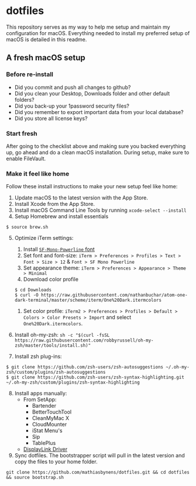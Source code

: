 # dotfiles

This repository serves as my way to help me setup and maintain my configuration for macOS. 
Everything needed to install my preferred setup of macOS is detailed in this readme.

## A fresh macOS setup

### Before re-install
- Did you commit and push all changes to github?
- Did you clean your Desktop, Downloads folder and other default folders?
- Did you back-up your 1password security files?
- Did you remember to export important data from your local database?
- Did you store all license keys? 

### Start fresh

After going to the checklist above and making sure you backed everything up, 
go ahead and do a clean macOS installation. During setup, make sure to enable FileVault. 

### Make it feel like home

Follow these install instructions to make your new setup feel like home:

1. Update macOS to the latest version with the App Store.
2. Install Xcode from the App Store.
3. Install macOS Command Line Tools by running `xcode-select --install`
4. Setup Homebrew and install essentials 

```
$ source brew.sh
```

5. Optimize iTerm settings:
   1. Install [`SF-Mono-Powerline` font](https://github.com/Twixes/SF-Mono-Powerline)
   1. Set font and font-size: `iTerm > Preferences > Profiles > Text > Font > Size > 12` & `Font > SF Mono Powerline`
   1. Set appearance theme: `iTerm > Preferences > Appearance > Theme > Minimal`
   1. Download color profile

   ```
   $ cd Downloads
   $ curl -O https://raw.githubusercontent.com/nathanbuchar/atom-one-dark-terminal/master/scheme/iterm/One%20Dark.itermcolors
   ```

   1. Set color profile: `iTerm2 > Preferences > Profiles > Default > Colors > Color Presets > Import` and select `One%20Dark.itermcolors`.

6. Install oh-my-zsh: `sh -c "$(curl -fsSL https://raw.githubusercontent.com/robbyrussell/oh-my-zsh/master/tools/install.sh)"`
7. Install zsh plug-ins:

```
$ git clone https://github.com/zsh-users/zsh-autosuggestions ~/.oh-my-zsh/custom/plugins/zsh-autosuggestions
$ git clone https://github.com/zsh-users/zsh-syntax-highlighting.git ~/.oh-my-zsh/custom/plugins/zsh-syntax-highlighting
```

8. Install apps manually: 
   - From SetApp: 
      - Bartender
      - BetterTouchTool
      - CleanMyMac X
      - CloudMounter
      - iStat Menu's
      - Sip
      - TablePlus 
   - [DisplayLink Driver](https://www.displaylink.com/downloads/macos)
9. Sync dotfiles. The bootstrapper script will pull in the latest version and copy the files to your home folder.

```
git clone https://github.com/mathiasbynens/dotfiles.git && cd dotfiles && source bootstrap.sh
```